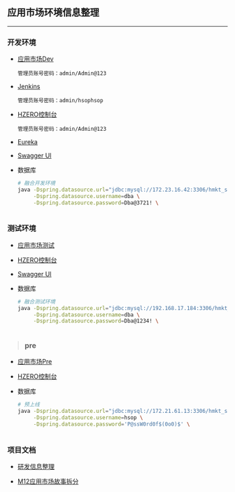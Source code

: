 ## 应用市场环境信息整理

***

###  开发环境

+ [应用市场Dev](http://172.23.16.110:81/home)

  ```
  管理员账号密码：admin/Admin@123
  ```

  

+ [Jenkins](http://172.23.16.110:8080/login?from=%2F)

  ```
  管理员账号密码：admin/hsophsop
  ```

  

+ [HZERO控制台](http://172.23.16.110:90/hsdr/job-log)

  ```
  管理员账号密码：admin/Admin@123
  ```

  

+ [Eureka](http://dev.hzero.org:8000/)

+ [Swagger UI](http://hzerodevb.saas.hand-china.com/swagger/swagger-ui.html#!/OrderResult/syncHsopProductUsingGET)

+ 数据库

  ```sh
  # 融合开发环境
  java -Dspring.datasource.url="jdbc:mysql://172.23.16.42:3306/hmkt_service?useUnicode=true&characterEncoding=utf-8" \
       -Dspring.datasource.username=dba \
       -Dspring.datasource.password=Dba@3721! \
   
  ```


### 测试环境

+ [应用市场测试](http://192.168.17.180:81/my-product)

+ [HZERO控制台](http://192.168.17.180/workplace)

+ [Swagger UI](http://192.168.17.180:8080/swagger/swagger-ui.html#!/OrderResult/syncHsopProductUsingGET)

+ 数据库

  ```sh
  # 融合测试环境
  java -Dspring.datasource.url="jdbc:mysql://192.168.17.184:3306/hmkt_service?useUnicode=true&characterEncoding=utf-8" \
       -Dspring.datasource.username=dba \
       -Dspring.datasource.password=Dba@1234! \
       
  ```

  

> ### pre

+ [应用市场Pre](http://172.21.61.8:81/home)

+ [HZERO控制台](http://172.21.61.7:81/hmsg/message-query)

+ 数据库

  ```sh
  # 预上线
  java -Dspring.datasource.url="jdbc:mysql://172.21.61.13:3306/hmkt_service?useUnicode=true&characterEncoding=utf-8" \
       -Dspring.datasource.username=hsop \
       -Dspring.datasource.password='P@ssW0rd0f$(0o0)$' \
       
  ```

  

### 项目文档

+ [研发信息整理](https://shimo.im/sheets/KhcHyT8gqhqYjVdH/gcVQS)

+ [M12应用市场故事拆分](https://shimo.im/sheets/vJVJ3HDGr3K9JTxK/MODOC)